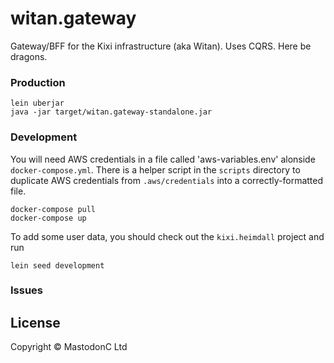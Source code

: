 # witan.gateway

Gateway/BFF for the Kixi infrastructure (aka Witan).
Uses CQRS.
Here be dragons.

### Production
```
lein uberjar
java -jar target/witan.gateway-standalone.jar
```

### Development
You will need AWS credentials in a file called 'aws-variables.env' alonside `docker-compose.yml`. There is a helper script in the `scripts` directory to duplicate AWS credentials from `.aws/credentials` into a correctly-formatted file.
```
docker-compose pull
docker-compose up
```

To add some user data, you should check out the `kixi.heimdall` project and run

```
lein seed development
```

### Issues

## License

Copyright © MastodonC Ltd
